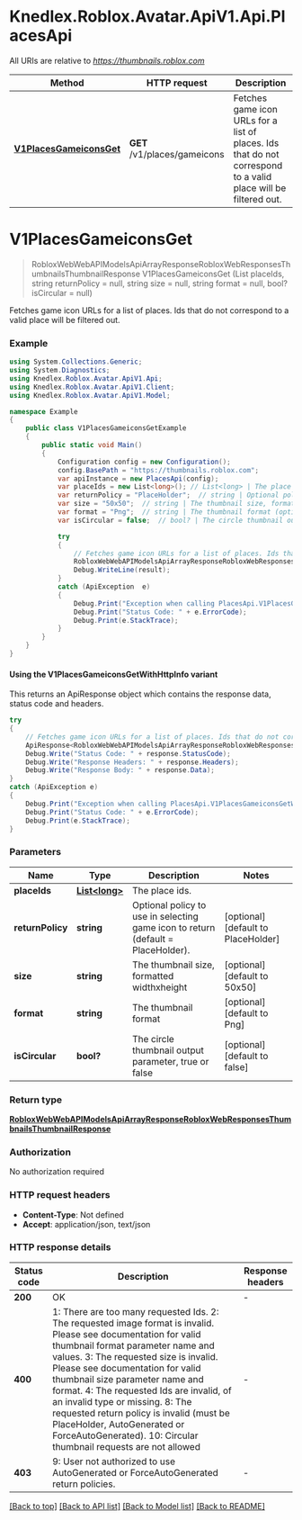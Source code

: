 # Knedlex.Roblox.Avatar.ApiV1.Api.PlacesApi

All URIs are relative to *https://thumbnails.roblox.com*

| Method | HTTP request | Description |
|--------|--------------|-------------|
| [**V1PlacesGameiconsGet**](PlacesApi.md#v1placesgameiconsget) | **GET** /v1/places/gameicons | Fetches game icon URLs for a list of places. Ids that do not correspond to a valid place will be filtered out. |

<a id="v1placesgameiconsget"></a>
# **V1PlacesGameiconsGet**
> RobloxWebWebAPIModelsApiArrayResponseRobloxWebResponsesThumbnailsThumbnailResponse V1PlacesGameiconsGet (List<long> placeIds, string returnPolicy = null, string size = null, string format = null, bool? isCircular = null)

Fetches game icon URLs for a list of places. Ids that do not correspond to a valid place will be filtered out.

### Example
```csharp
using System.Collections.Generic;
using System.Diagnostics;
using Knedlex.Roblox.Avatar.ApiV1.Api;
using Knedlex.Roblox.Avatar.ApiV1.Client;
using Knedlex.Roblox.Avatar.ApiV1.Model;

namespace Example
{
    public class V1PlacesGameiconsGetExample
    {
        public static void Main()
        {
            Configuration config = new Configuration();
            config.BasePath = "https://thumbnails.roblox.com";
            var apiInstance = new PlacesApi(config);
            var placeIds = new List<long>(); // List<long> | The place ids.
            var returnPolicy = "PlaceHolder";  // string | Optional policy to use in selecting game icon to return (default = PlaceHolder). (optional)  (default to PlaceHolder)
            var size = "50x50";  // string | The thumbnail size, formatted widthxheight (optional)  (default to 50x50)
            var format = "Png";  // string | The thumbnail format (optional)  (default to Png)
            var isCircular = false;  // bool? | The circle thumbnail output parameter, true or false (optional)  (default to false)

            try
            {
                // Fetches game icon URLs for a list of places. Ids that do not correspond to a valid place will be filtered out.
                RobloxWebWebAPIModelsApiArrayResponseRobloxWebResponsesThumbnailsThumbnailResponse result = apiInstance.V1PlacesGameiconsGet(placeIds, returnPolicy, size, format, isCircular);
                Debug.WriteLine(result);
            }
            catch (ApiException  e)
            {
                Debug.Print("Exception when calling PlacesApi.V1PlacesGameiconsGet: " + e.Message);
                Debug.Print("Status Code: " + e.ErrorCode);
                Debug.Print(e.StackTrace);
            }
        }
    }
}
```

#### Using the V1PlacesGameiconsGetWithHttpInfo variant
This returns an ApiResponse object which contains the response data, status code and headers.

```csharp
try
{
    // Fetches game icon URLs for a list of places. Ids that do not correspond to a valid place will be filtered out.
    ApiResponse<RobloxWebWebAPIModelsApiArrayResponseRobloxWebResponsesThumbnailsThumbnailResponse> response = apiInstance.V1PlacesGameiconsGetWithHttpInfo(placeIds, returnPolicy, size, format, isCircular);
    Debug.Write("Status Code: " + response.StatusCode);
    Debug.Write("Response Headers: " + response.Headers);
    Debug.Write("Response Body: " + response.Data);
}
catch (ApiException e)
{
    Debug.Print("Exception when calling PlacesApi.V1PlacesGameiconsGetWithHttpInfo: " + e.Message);
    Debug.Print("Status Code: " + e.ErrorCode);
    Debug.Print(e.StackTrace);
}
```

### Parameters

| Name | Type | Description | Notes |
|------|------|-------------|-------|
| **placeIds** | [**List&lt;long&gt;**](long.md) | The place ids. |  |
| **returnPolicy** | **string** | Optional policy to use in selecting game icon to return (default &#x3D; PlaceHolder). | [optional] [default to PlaceHolder] |
| **size** | **string** | The thumbnail size, formatted widthxheight | [optional] [default to 50x50] |
| **format** | **string** | The thumbnail format | [optional] [default to Png] |
| **isCircular** | **bool?** | The circle thumbnail output parameter, true or false | [optional] [default to false] |

### Return type

[**RobloxWebWebAPIModelsApiArrayResponseRobloxWebResponsesThumbnailsThumbnailResponse**](RobloxWebWebAPIModelsApiArrayResponseRobloxWebResponsesThumbnailsThumbnailResponse.md)

### Authorization

No authorization required

### HTTP request headers

 - **Content-Type**: Not defined
 - **Accept**: application/json, text/json


### HTTP response details
| Status code | Description | Response headers |
|-------------|-------------|------------------|
| **200** | OK |  -  |
| **400** | 1: There are too many requested Ids.  2: The requested image format is invalid. Please see documentation for valid thumbnail format parameter name and values.  3: The requested size is invalid. Please see documentation for valid thumbnail size parameter name and format.  4: The requested Ids are invalid, of an invalid type or missing.  8: The requested return policy is invalid (must be PlaceHolder, AutoGenerated or ForceAutoGenerated).  10: Circular thumbnail requests are not allowed |  -  |
| **403** | 9: User not authorized to use AutoGenerated or ForceAutoGenerated return policies. |  -  |

[[Back to top]](#) [[Back to API list]](../README.md#documentation-for-api-endpoints) [[Back to Model list]](../README.md#documentation-for-models) [[Back to README]](../README.md)

